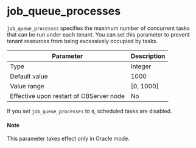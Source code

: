 job_queue_processes
========================================

`job_queue_processes` specifies the maximum number of concurrent tasks that can be run under each tenant. You can set this parameter to prevent tenant resources from being excessively occupied by tasks.


| Parameter | Description |
|------------------|------------|
| Type | Integer |
| Default value | 1000 |
| Value range | \[0, 1000\] |
| Effective upon restart of OBServer node | No |



If you set `job_queue_processes` to `0`, scheduled tasks are disabled.

  <main id="notice" type='explain'>
    <h4>Note</h4>
    <p>This parameter takes effect only in Oracle mode. </p>
  </main>
